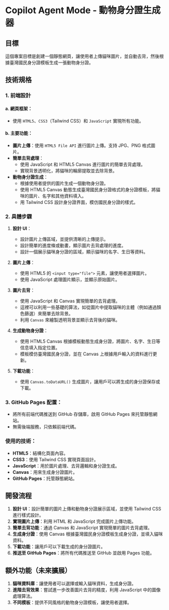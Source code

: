 # Copilot Agent Mode - 動物身分證生成器

## 目標
這個專案目標是創建一個靜態網頁，讓使用者上傳貓咪圖片，並自動去背，然後根據臺灣國民身分證模板生成一張動物身分證。

## 技術規格

### 1. 前端設計
#### a. 網頁框架：
- 使用 `HTML5`、`CSS3`（Tailwind CSS）和 `JavaScript` 實現所有功能。

#### b. 主要功能：
- **圖片上傳**：使用 `HTML5 File API` 進行圖片上傳。支持 JPG、PNG 格式圖片。
- **簡單去背處理**：
  - 使用 JavaScript 和 HTML5 Canvas 進行圖片的簡單去背處理。
  - 實現背景透明化，將貓咪的輪廓提取並去除背景。
- **動物身分證生成**：
  - 根據使用者提供的圖片生成一個動物身分證。
  - 使用 HTML5 Canvas 動態生成臺灣國民身分證格式的身分證模板，將貓咪的圖片、名字和其他資料填入。
  - 用 Tailwind CSS 設計身分證界面，模仿國民身分證的樣式。

### 2. 具體步驟
1. **設計 UI**：
   - 設計圖片上傳區域，並提供清晰的上傳提示。
   - 設計簡單的進度條或動畫，顯示圖片去背處理的進度。
   - 設計一個展示貓咪身分證的區域，顯示貓咪的名字、生日等資料。

2. **圖片上傳**：
   - 使用 HTML5 的 `<input type="file">` 元素，讓使用者選擇圖片。
   - 使用 JavaScript 處理圖片顯示，並顯示原始圖片。

3. **圖片去背**：
   - 使用 JavaScript 和 Canvas 實現簡單的去背處理。
   - 這裡可以利用一些基礎的算法，如從圖片中提取貓咪的主體（例如通過顏色篩選）來簡單去除背景。
   - 利用 `Canvas` 來繪製透明背景並顯示去背後的貓咪。

4. **生成動物身分證**：
   - 使用 HTML5 Canvas 根據模板動態生成身分證，將圖片、名字、生日等信息填入指定位置。
   - 模板模仿臺灣國民身分證，並在 Canvas 上根據用戶輸入的資料進行更新。

5. **下載功能**：
   - 使用 `Canvas.toDataURL()` 生成圖片，讓用戶可以將生成的身分證保存或下載。

### 3. GitHub Pages 配置：
- 將所有前端代碼推送到 GitHub 存儲庫，啟用 GitHub Pages 來托管靜態網站。
- 無需後端服務，只依賴前端代碼。

### 使用的技術：
- **HTML5**：結構化頁面內容。
- **CSS3**：使用 Tailwind CSS 實現頁面設計。
- **JavaScript**：用於圖片處理、去背邏輯和身分證生成。
- **Canvas**：用來生成身分證圖片。
- **GitHub Pages**：托管靜態網站。

## 開發流程
1. **設計 UI**：設計簡單的圖片上傳和動物身分證展示區域，並使用 Tailwind CSS 進行樣式設計。
2. **實現圖片上傳**：利用 HTML 和 JavaScript 完成圖片上傳功能。
3. **簡單去背功能**：通過 Canvas 和 JavaScript 實現簡單的圖片去背處理。
4. **生成身分證**：使用 Canvas 根據臺灣國民身分證模板生成身分證，並填入貓咪資料。
5. **下載功能**：讓用戶可以下載生成的身分證圖片。
6. **推送至 GitHub Pages**：將所有代碼推送至 GitHub 並啟用 Pages 功能。

## 額外功能（未來擴展）
1. **貓咪資料庫**：讓使用者可以選擇或輸入貓咪資料，生成身分證。
2. **進階去背效果**：嘗試進一步改善圖片去背的精度，利用 JavaScript 中的圖像處理算法。
3. **不同模板**：提供不同風格的動物身分證模板，讓使用者選擇。
